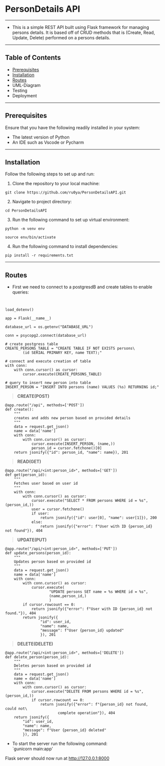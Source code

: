 # PersonDetails API
-------------------
- This is a simple REST API built using Flask framework for managing  
persons details. It is based off of CRUD methods that is (Create, Read,  
Update, Delete) performed on a persons details.  

---------------------------
## Table of Contents
- [Prerequisites](https://github.com/ru0ya/PersonDetailsAPI/tree/main#prerequisites)  
- [Installation](https://github.com/ru0ya/PersonDetailsAPI/tree/main#installation)  
- [Routes](https://github.com/ru0ya/PersonDetailsAPI/tree/main#routes)  
- UML-Diagram  
- Testing
- Deployment  

------------------  
## Prerequisites  
Ensure that you have the following readily installed in your system:  
- The latest version of Python  
- An IDE such as Vscode or Pycharm   

-----------------------------------
## Installation  
Follow the following steps to set up and run:  
1. Clone the repository to your local machine:  
```
git clone https://github.com/ru0ya/PersonDetailsAPI.git
```  


2. Navigate to project directory:  
```
cd PersonDetailsAPI
```  

3. Run the following command to set up virtual environment:  
```
python -m venv env
```  
```
source env/bin/activate
```  

4. Run the following command to install dependencies:  
```
pip install -r requirements.txt
```  

------------------
## Routes  
- First we need to connect to a postgresdB and create tables to enable queries:  

```import psycopg2


load_dotenv()

app = Flask(__name__)

database_url = os.getenv("DATABASE_URL")

conn = psycopg2.connect(database_url)

# create postgress table
CREATE_PERSONS_TABLE = "CREATE TABLE IF NOT EXISTS persons\
        (id SERIAL PRIMARY KEY, name TEXT);"

# connect and execute creation of table
with conn:
    with conn.cursor() as cursor:
        cursor.execute(CREATE_PERSONS_TABLE)

# query to insert new person into table
INSERT_PERSON = "INSERT INTO persons (name) VALUES (%s) RETURNING id;"  
```

> **CREATE(POST)**  
```
@app.route("/api", methods=['POST'])
def create():
    """
    creates and adds new person based on provided details
    """
    data = request.get_json()
    name = data['name']
    with conn:
        with conn.cursor() as cursor:
            cursor.execute(INSERT_PERSON, (name,))
            person_id = cursor.fetchone()[0]
    return jsonify({"id": person_id, "name": name}), 201
```

> **READ(GET)**
```
@app.route("/api/<int:person_id>", methods=['GET'])
def get(person_id):
    """
    Fetches user based on user id
    """
    with conn:
        with conn.cursor() as cursor:
            cursor.execute("SELECT * FROM persons WHERE id = %s", (person_id,))
            user = cursor.fetchone()
            if user:
                return jsonify({"id": user[0], "name": user[1]}), 200
            else:
                return jsonify({"error": f"User with ID {person_id} not found"}), 404
```

> **UPDATE(PUT)**
```
@app.route("/api/<int:person_id>", methods=['PUT'])
def update_persons(person_id):
    """
    Updates person based on provided id
    """
    data = request.get_json()
    name = data['name']
    with conn:
        with conn.cursor() as cursor:
            cursor.execute(
                    "UPDATE persons SET name = %s WHERE id = %s",
                    (name,person_id,)
                    )
        if cursor.rowcount == 0:
            return jsonify({"error": f"User with ID {person_id} not found."}), 404
        return jsonify({
                "id": user_id,
                "name": name,
                "message": f"User {person_id} updated"
                }), 201
```

> **DELETE(DELETE)**
```
@app.route("/api/<int:person_id>", methods=['DELETE'])
def delete_person(person_id):
    """
    Deletes person based on provided id
    """
    data = request.get_json()
    name = data['name']
    with conn:
        with conn.cursor() as cursor:
            cursor.execute("DELETE FROM persons WHERE id = %s", (person_id,))
            if cursor.rowcount == 0:
                return jsonify({"error": f"{person_id} not found, could not\
                        complete operation"}), 404
    return jsonify({
        "id": user_id,
        "name": name,
        "message": f"User {person_id} deleted"
        }), 201
```

- To start the server run the following command:  
`gunicorn main:app'  

Flask server should now run at http://127.0.0.1:8000


